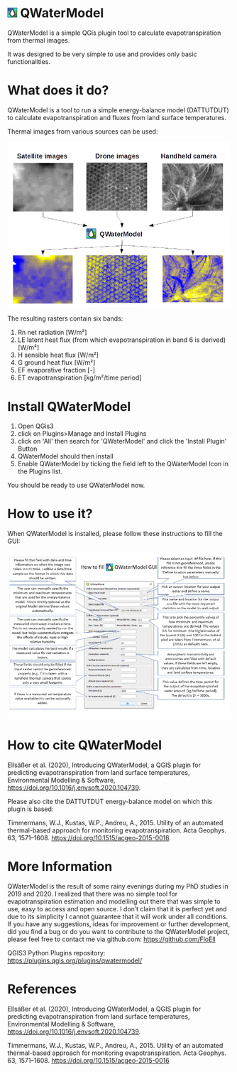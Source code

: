 # ![Logo image](https://github.com/FloEll/QWaterModel/blob/master/icon.png) QWaterModel 
QWaterModel is a simple QGis plugin tool to calculate evapotranspiration from thermal images.

It was designed to be very simple to use and provides only basic functionalities. 

# What does it do? 
QWaterModel is a tool to run a simple energy-balance model (DATTUTDUT) to calculate evapotranspiration and fluxes from land surface temperatures. 

Thermal images from various sources can be used: 

![Functionality explained image](https://github.com/FloEll/QWaterModel/blob/master/images/imageToOutput_Graph.png)

The resulting rasters contain six bands:
1. Rn net radiation [W/m²]
2. LE latent heat flux (from which evapotranspiration in band 6 is derived) [W/m²]
3. H sensible heat flux [W/m²]
4. G ground heat flux [W/m²]
5. EF evaporative fraction [-]
6. ET evapotranspiration [kg/m²/time period]

# Install QWaterModel
1. Open QGis3 
2. click on Plugins>Manage and Install Plugins
3. click on 'All' then search for 'QWaterModel' and click the 'Install Plugin' Button
4. QWaterModel should then install
5. Enable QWaterModel by ticking the field left to the QWaterModel Icon in the Plugins list. 

You should be ready to use QWaterModel now. 

# How to use it? 
When QWaterModel is installed, please follow these instructions to fill the GUI:

![GUI explained image](https://github.com/FloEll/QWaterModel/blob/master/images/HowToUseTheGUI.png)

# How to cite QWaterModel
Ellsäßer et al. (2020), Introducing QWaterModel, a QGIS plugin for predicting evapotranspiration from land surface temperatures,
Environmental Modelling & Software, https://doi.org/10.1016/j.envsoft.2020.104739.

Please also cite the DATTUTDUT energy-balance model on which this plugin is based: 

Timmermans, W.J., Kustas, W.P., Andreu, A., 2015. Utility of an automated thermal-based approach for monitoring evapotranspiration. 
Acta Geophys. 63, 1571–1608. https://doi.org/10.1515/acgeo-2015-0016. 

# More Information
QWaterModel is the result of some rainy evenings during my PhD studies in 2019 and 2020. I realized that there was no simple tool for evapotranspiration estimation and modelling out there that was simple to use, easy to access and open source. I don’t claim that it is perfect yet and due to its simplicity I cannot guarantee that it will work under all conditions. 
If you have any suggestions, ideas for improvement or further development, did you find a bug or do you want to contribute to the QWaterModel project, please feel free to contact me via github.com: https://github.com/FloEll

QGIS3 Python Plugins repository: https://plugins.qgis.org/plugins/qwatermodel/

# References
Ellsäßer et al. (2020), Introducing QWaterModel, a QGIS plugin for predicting evapotranspiration from land surface temperatures,
Environmental Modelling & Software, https://doi.org/10.1016/j.envsoft.2020.104739.

Timmermans, W.J., Kustas, W.P., Andreu, A., 2015. Utility of an automated thermal-based approach for monitoring evapotranspiration. Acta Geophys. 63, 1571–1608. https://doi.org/10.1515/acgeo-2015-0016
